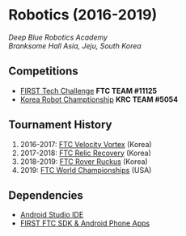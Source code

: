 # Robotics (2016-2019)
*Deep Blue Robotics Academy*  
*Branksome Hall Asia, Jeju, South Korea*  
  
## Competitions
- [FIRST Tech Challenge](http://www.firstinspires.org/robotics/ftc) **FTC TEAM #11125**
- [Korea Robot Champtionship](www.fest.or.kr) **KRC TEAM #5054**
  
## Tournament History
1. 2016-2017: [FTC Velocity Vortex](https://en.wikipedia.org/wiki/FIRST_Tech_Challenge) (Korea)
2. 2017-2018: [FTC Relic Recovery](https://en.wikipedia.org/wiki/FIRST_Tech_Challenge) (Korea)
3. 2018-2019: [FTC Rover Ruckus](https://en.wikipedia.org/wiki/Rover_Ruckus) (Korea)
4. 2019: [FTC World Championships](https://www.firstchampionship.org/detroit) (USA)
  
## Dependencies
- [Android Studio IDE](https://developer.android.com/studio)
- [FIRST FTC SDK & Android Phone Apps](https://github.com/ftctechnh/ftc_app)
